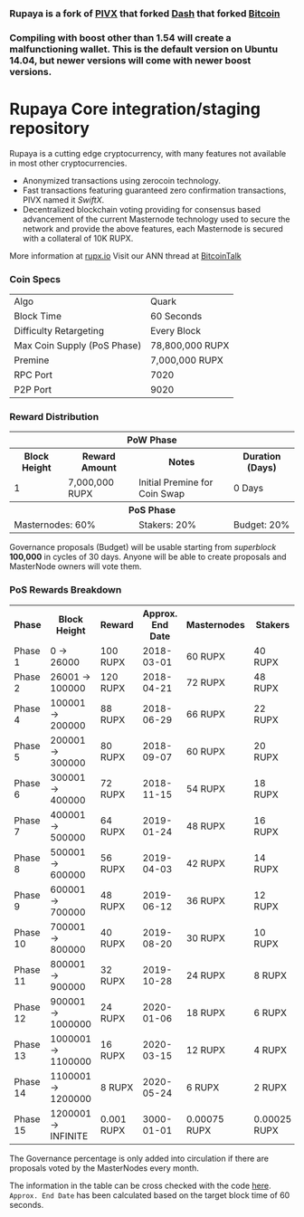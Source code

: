 ### Rupaya is a fork of [PIVX](https://github.com/PIVX-Project/PIVX) that forked [Dash](https://github.com/dashpay/dash) that forked [Bitcoin](https://github.com/bitcoin/bitcoinp)

### Compiling with boost other than 1.54 will create a malfunctioning wallet. This is the default version on Ubuntu 14.04, but newer versions will come with newer boost versions.


# Rupaya Core integration/staging repository


Rupaya is a cutting edge cryptocurrency, with many features not available in most other cryptocurrencies.
- Anonymized transactions using zerocoin technology.
- Fast transactions featuring guaranteed zero confirmation transactions, PIVX named it _SwiftX_.
- Decentralized blockchain voting providing for consensus based advancement of the current Masternode
  technology used to secure the network and provide the above features, each Masternode is secured
  with a collateral of 10K RUPX.

More information at [rupx.io](https://www.rupx.io) Visit our ANN thread at [BitcoinTalk](http://www.bitcointalk.org/index.php)


### Coin Specs
<table>
<tr><td>Algo</td><td>Quark</td></tr>
<tr><td>Block Time</td><td>60 Seconds</td></tr>
<tr><td>Difficulty Retargeting</td><td>Every Block</td></tr>
<tr><td>Max Coin Supply (PoS Phase)</td><td>78,800,000 RUPX</td></tr>
<tr><td>Premine</td><td>7,000,000 RUPX</td></tr>
<tr><td>RPC Port</td><td>7020</td></tr>
<tr><td>P2P Port</td><td>9020</td></tr>
</table>


### Reward Distribution

<table>
<th colspan=4>PoW Phase</th>
<tr><th>Block Height</th><th>Reward Amount</th><th>Notes</th><th>Duration (Days)</th></tr>
<tr><td>1</td><td>7,000,000 RUPX</td><td>Initial Premine for Coin Swap</td><td>0 Days</td></tr>
<tr><th colspan=4>PoS Phase</th></tr>
<td colspan=2>Masternodes: 60%</td><td>Stakers: 20%</td><td>Budget: 20%</td></tr>
</table>

Governance proposals (Budget) will be usable starting from _superblock_ **100,000** in cycles of 30 days. Anyone will be able to create proposals and MasterNode owners will vote them.

### PoS Rewards Breakdown

<table>
<th>Phase</th><th>Block Height</th><th>Reward</th><th>Approx. End Date</th><th>Masternodes</th><th>Stakers</th><th>Governance Max</th>
<tr><td>Phase 1</td><td>0 ->  26000</td><td>100 RUPX</td><td>2018-03-01</td><td>60 RUPX</td><td>40 RUPX</td><td>0 RUPX</td></tr>
<tr><td>Phase 2</td><td> 26001 ->  100000</td><td>120 RUPX</td><td>2018-04-21</td><td>72 RUPX</td><td>48 RUPX</td><td>0 RUPX</td></tr>
<tr><td>Phase 4</td><td>100001 ->  200000</td><td>88 RUPX</td><td>2018-06-29</td><td>66 RUPX</td><td>22 RUPX</td><td>22 RUPX</td></tr>
<tr><td>Phase 5</td><td>200001 ->  300000</td><td>80 RUPX</td><td>2018-09-07</td><td>60 RUPX</td><td>20 RUPX</td><td>20 RUPX</td></tr>
<tr><td>Phase 6</td><td>300001 ->  400000</td><td>72 RUPX</td><td>2018-11-15</td><td>54 RUPX</td><td>18 RUPX</td><td>18 RUPX</td></tr>
<tr><td>Phase 7</td><td>400001 ->  500000</td><td>64 RUPX</td><td>2019-01-24</td><td>48 RUPX</td><td>16 RUPX</td><td>16 RUPX</td></tr>
<tr><td>Phase 8</td><td>500001 ->  600000</td><td>56 RUPX</td><td>2019-04-03</td><td>42 RUPX</td><td>14 RUPX</td><td>14 RUPX</td></tr>
<tr><td>Phase 9</td><td>600001 ->  700000</td><td>48 RUPX</td><td>2019-06-12</td><td>36 RUPX</td><td>12 RUPX</td><td>12 RUPX</td></tr>
<tr><td>Phase 10</td><td>700001 ->  800000</td><td>40 RUPX</td><td>2019-08-20</td><td>30 RUPX</td><td>10 RUPX</td><td>10 RUPX</td></tr>
<tr><td>Phase 11</td><td>800001 ->  900000</td><td>32 RUPX</td><td>2019-10-28</td><td>24 RUPX</td><td>8 RUPX</td><td>8 RUPX</td></tr>
<tr><td>Phase 12</td><td>900001 -> 1000000</td><td>24 RUPX</td><td>2020-01-06</td><td>18 RUPX</td><td>6 RUPX</td><td>6 RUPX</td></tr>
<tr><td>Phase 13</td><td>1000001 -> 1100000</td><td>16 RUPX</td><td>2020-03-15</td><td>12 RUPX</td><td>4 RUPX</td><td>4 RUPX</td></tr>
<tr><td>Phase 14</td><td>1100001 -> 1200000</td><td>8 RUPX</td><td>2020-05-24</td><td>6 RUPX</td><td>2 RUPX</td><td>2 RUPX</td></tr>
<tr><td>Phase 15</td><td>1200001 -> INFINITE</td><td>0.001 RUPX</td><td>3000-01-01</td><td>0.00075 RUPX</td><td>0.00025 RUPX</td><td>0.00025 RUPX</td></tr>
</table>

The Governance percentage is only added into circulation if there are proposals voted by the MasterNodes every month.

The information in the table can be cross checked with the code [here](https://github.com/rupaya-project/rupaya/blob/v4.0.0/src/main.cpp#L2131-L2158). `Approx. End Date` has been calculated based on the target block time of 60 seconds.

